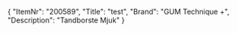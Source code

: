{
  "ItemNr": "200589",
  "Title": "test",
  "Brand": "GUM Technique +",
  "Description": "Tandborste Mjuk"
}
